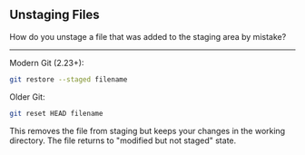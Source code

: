 ## Unstaging Files

How do you unstage a file that was added to the staging area by mistake?

---

Modern Git (2.23+):
```bash
git restore --staged filename
```

Older Git:
```bash
git reset HEAD filename
```

This removes the file from staging but keeps your changes in the working directory. The file returns to "modified but not staged" state.


